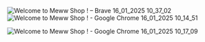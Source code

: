 ![Welcome to Meww Shop ! – Brave 16_01_2025 10_37_02](https://github.com/user-attachments/assets/f4249ab1-c6e8-47c8-b091-4902bf329be7)
![Welcome to Meww Shop ! - Google Chrome 16_01_2025 10_14_51](https://github.com/user-attachments/assets/c26267f2-939b-4f26-805c-f2b9c91c111f)

![Welcome to Meww Shop ! - Google Chrome 16_01_2025 10_17_09](https://github.com/user-attachments/assets/f1a41d68-8a2c-46b3-b1ee-ad5d4662006d)
